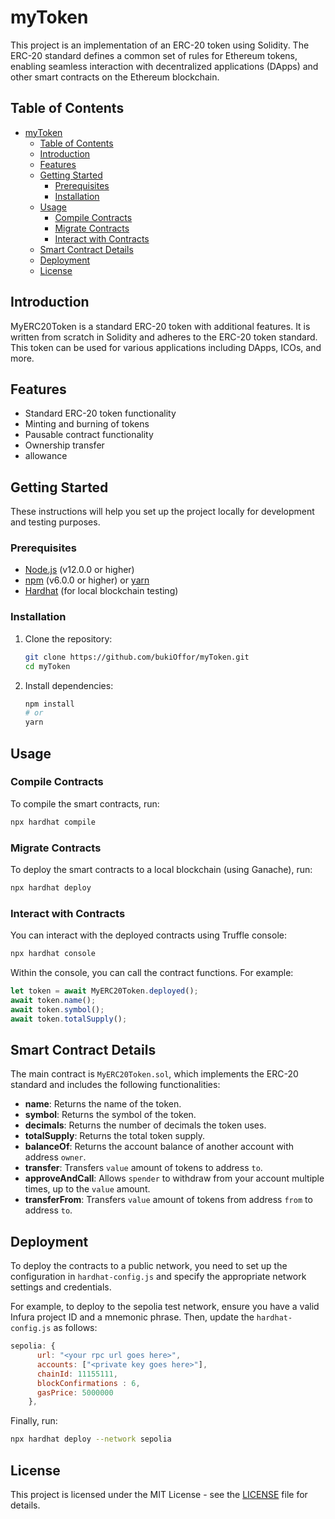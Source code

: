 # myToken

This project is an implementation of an ERC-20 token using Solidity. The ERC-20 standard defines a common set of rules for Ethereum tokens, enabling seamless interaction with decentralized applications (DApps) and other smart contracts on the Ethereum blockchain.

## Table of Contents
- [myToken](#mytoken)
  - [Table of Contents](#table-of-contents)
  - [Introduction](#introduction)
  - [Features](#features)
  - [Getting Started](#getting-started)
    - [Prerequisites](#prerequisites)
    - [Installation](#installation)
  - [Usage](#usage)
    - [Compile Contracts](#compile-contracts)
    - [Migrate Contracts](#migrate-contracts)
    - [Interact with Contracts](#interact-with-contracts)
  - [Smart Contract Details](#smart-contract-details)
  - [Deployment](#deployment)
  - [License](#license)

## Introduction

MyERC20Token is a standard ERC-20 token with additional features. It is written from scratch in Solidity and adheres to the ERC-20 token standard. This token can be used for various applications including DApps, ICOs, and more.

## Features

- Standard ERC-20 token functionality
- Minting and burning of tokens
- Pausable contract functionality
- Ownership transfer
- allowance 

## Getting Started

These instructions will help you set up the project locally for development and testing purposes.

### Prerequisites

- [Node.js](https://nodejs.org/) (v12.0.0 or higher)
- [npm](https://www.npmjs.com/) (v6.0.0 or higher) or [yarn](https://yarnpkg.com/)
- [Hardhat](https://www.hardhat.com/) (for local blockchain testing)

### Installation

1. Clone the repository:
   ```sh
   git clone https://github.com/bukiOffor/myToken.git
   cd myToken
   ```

2. Install dependencies:
   ```sh
   npm install
   # or
   yarn
   ```

## Usage

### Compile Contracts

To compile the smart contracts, run:

```sh
npx hardhat compile
```

### Migrate Contracts

To deploy the smart contracts to a local blockchain (using Ganache), run:

```sh
npx hardhat deploy
```

### Interact with Contracts

You can interact with the deployed contracts using Truffle console:

```sh
npx hardhat console
```

Within the console, you can call the contract functions. For example:

```js
let token = await MyERC20Token.deployed();
await token.name();
await token.symbol();
await token.totalSupply();
```

## Smart Contract Details

The main contract is `MyERC20Token.sol`, which implements the ERC-20 standard and includes the following functionalities:

- **name**: Returns the name of the token.
- **symbol**: Returns the symbol of the token.
- **decimals**: Returns the number of decimals the token uses.
- **totalSupply**: Returns the total token supply.
- **balanceOf**: Returns the account balance of another account with address `owner`.
- **transfer**: Transfers `value` amount of tokens to address `to`.
- **approveAndCall**: Allows `spender` to withdraw from your account multiple times, up to the `value` amount.
- **transferFrom**: Transfers `value` amount of tokens from address `from` to address `to`.



## Deployment

To deploy the contracts to a public network, you need to set up the configuration in `hardhat-config.js` and specify the appropriate network settings and credentials.

For example, to deploy to the sepolia test network, ensure you have a valid Infura project ID and a mnemonic phrase. Then, update the `hardhat-config.js` as follows:

```js
sepolia: {
      url: "<your rpc url goes here>",
      accounts: ["<private key goes here>"],
      chainId: 11155111,
      blockConfirmations : 6,
      gasPrice: 5000000
    },
```

Finally, run:

```sh
npx hardhat deploy --network sepolia
```

## License

This project is licensed under the MIT License - see the [LICENSE](LICENSE) file for details.
